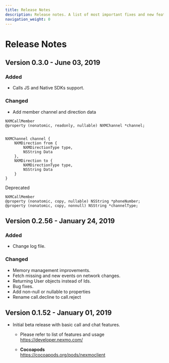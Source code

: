 ```yaml
---
title: Release Notes
description: Release notes. A list of most important fixes and new features for Client SDK.
navigation_weight: 0
---
```


# Release Notes

## Version 0.3.0 - June 03, 2019

### Added

- Calls JS and Native SDKs support.

### Changed

- Add member channel and direction data
```
NXMCallMember
@property (nonatomic, readonly, nullable) NXMChannel *channel;


NXMChannel channel {
	NXMDirection from {
		NXMDirectionType type,
		NSString Data
	},
	NXMDirection to {
		NXMDirectionType type,
		NSString Data
	}
}
```

Deprecated
```
NXMCallMember
@property (nonatomic, copy, nullable) NSString *phoneNumber;
@property (nonatomic, copy, nonnull) NSString *channelType;
```

## Version 0.2.56 - January 24, 2019

### Added
- Change log file.

### Changed
- Memory management improvements.
- Fetch missing and new events on network changes.
- Returning User objects instead of Ids.
- Bug fixes.
- Add non-null or nullable to properties
- Rename call.decline to call.reject


## Version 0.1.52 - January 01, 2019

- Initial beta release with basic call and chat features.

	- Please refer to list of features and usage  
	  https://developer.nexmo.com/

	- **Cocoapods**  
	  https://cocoapods.org/pods/nexmoclient
